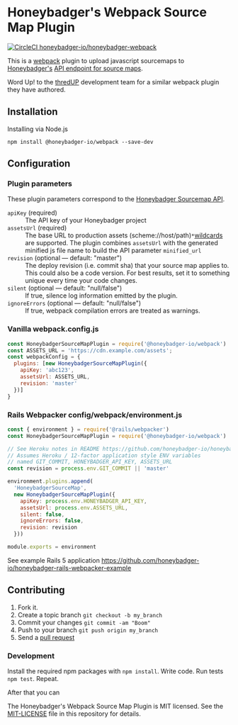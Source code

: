 # Honeybadger's Webpack Source Map Plugin

[![CircleCI honeybadger-io/honeybadger-webpack](https://circleci.com/gh/honeybadger-io/honeybadger-webpack.svg?style=shield&circle-token=73022b639c6abad8d31c13cb1225c14eb5e37631)](https://circleci.com/gh/honeybadger-io/honeybadger-webpack)

This is a [webpack](https://webpack.js.org/) plugin to upload javascript
sourcemaps to [Honeybadger's](https://honeybadger.io/)
[API endpoint for source maps](https://docs.honeybadger.io/guides/source-maps.html).

Word Up! to the [thredUP](https://github.com/thredup) development team for a
similar webpack plugin they have authored.

## Installation

Installing via Node.js

```
npm install @honeybadger-io/webpack --save-dev
```

## Configuration

### Plugin parameters

These plugin parameters correspond to the [Honeybadger Sourcemap API](https://docs.honeybadger.io/guides/source-maps.html).

<dl>
  <dt><code>apiKey</code> (required)</dt>
  <dd>The API key of your Honeybadger project</dd>

  <dt><code>assetsUrl</code> (required)</dt>
  <dd>The base URL to production assets (scheme://host/path)<code>*</code><a href="https://docs.honeybadger.io/guides/source-maps.html#wildcards">wildcards</a> are supported. The plugin combines <code>assetsUrl</code> with the generated minified js file name to build the API parameter <code>minified_url</code></dd>

  <dt><code>revision</code> (optional &mdash; default: "master")</dt>
  <dd>The deploy revision (i.e. commit sha) that your source map applies to. This could also be a code version. For best results, set it to something unique every time your code changes.</dd>

  <dt><code>silent</code> (optional &mdash; default: "null/false")</dt>
  <dd>If true, silence log information emitted by the plugin.</dd>

  <dt><code>ignoreErrors</code> (optional &mdash; default: "null/false")</dt>
  <dd>If true, webpack compilation errors are treated as warnings.</dd>
</dl>

### Vanilla webpack.config.js

```javascript
const HoneybadgerSourceMapPlugin = require('@honeybadger-io/webpack')
const ASSETS_URL = 'https://cdn.example.com/assets';
const webpackConfig = {
  plugins: [new HoneybadgerSourceMapPlugin({
    apiKey: 'abc123',
    assetsUrl: ASSETS_URL,
    revision: 'master'
  })]
}
```

### Rails Webpacker config/webpack/environment.js

```javascript
const { environment } = require('@rails/webpacker')
const HoneybadgerSourceMapPlugin = require('@honeybadger-io/webpack')

// See Heroku notes in README https://github.com/honeybadger-io/honeybadger-rails-webpacker-example
// Assumes Heroku / 12-factor application style ENV variables
// named GIT_COMMIT, HONEYBADGER_API_KEY, ASSETS_URL
const revision = process.env.GIT_COMMIT || 'master'

environment.plugins.append(
  'HoneybadgerSourceMap',
  new HoneybadgerSourceMapPlugin({
    apiKey: process.env.HONEYBADGER_API_KEY,
    assetsUrl: process.env.ASSETS_URL,
    silent: false,
    ignoreErrors: false,
    revision: revision
  }))

module.exports = environment
```

See example Rails 5 application
https://github.com/honeybadger-io/honeybadger-rails-webpacker-example

## Contributing

1. Fork it.
2. Create a topic branch `git checkout -b my_branch`
3. Commit your changes `git commit -am "Boom"`
3. Push to your branch `git push origin my_branch`
4. Send a [pull request](https://github.com/honeybadger-io/honeybadger-webpack/pulls)

### Development

Install the required npm packages with `npm install`.  Write code. Run tests `npm test`. Repeat.

After that you can

The Honeybadger's Webpack Source Map Plugin is MIT licensed. See the
[MIT-LICENSE](https://raw.github.com/honeybadger-io/honeybadger-webpack/master/MIT-LICENSE)
file in this repository for details.
